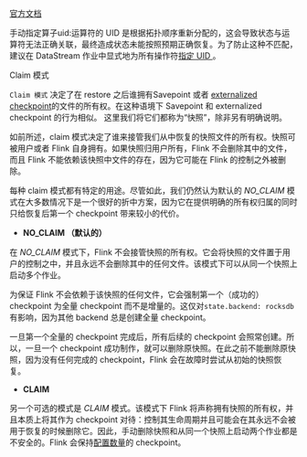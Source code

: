 [官方文档](https://nightlies.apache.org/flink/flink-docs-master/zh/docs/ops/state/savepoints/)

手动指定算子uid:运算符的 UID 是根据拓扑顺序重新分配的，这会导致状态与运算符无法正确关联，最终造成状态未能按照预期正确恢复。为了防止这种不匹配，建议在 DataStream 作业中显式地为所有操作符[指定 UID ](https://nightlies.apache.org/flink/flink-docs-master/zh/docs/ops/production_ready//#set-uuids-for-all-operators)。

Claim 模式

`Claim 模式` 决定了在 restore 之后谁拥有Savepoint 或者 [externalized checkpoint](https://nightlies.apache.org/flink/flink-docs-master/zh/docs/ops/state/checkpoints//#resuming-from-a-retained-checkpoint)的文件的所有权。在这种语境下 Savepoint 和 externalized checkpoint 的行为相似。 这里我们将它们都称为“快照”，除非另有明确说明。

如前所述，claim 模式决定了谁来接管我们从中恢复的快照文件的所有权。快照可被用户或者 Flink 自身拥有。如果快照归用户所有，Flink 不会删除其中的文件，而且 Flink 不能依赖该快照中文件的存在，因为它可能在 Flink 的控制之外被删除。

每种 claim 模式都有特定的用途。尽管如此，我们仍然认为默认的 *NO_CLAIM* 模式在大多数情况下是一个很好的折中方案，因为它在提供明确的所有权归属的同时只给恢复后第一个 checkpoint 带来较小的代价。

- **NO_CLAIM （默认的）**

在 *NO_CLAIM* 模式下，Flink 不会接管快照的所有权。它会将快照的文件置于用户的控制之中，并且永远不会删除其中的任何文件。该模式下可以从同一个快照上启动多个作业。

为保证 Flink 不会依赖于该快照的任何文件，它会强制第一个（成功的） checkpoint 为全量 checkpoint 而不是增量的。这仅对`state.backend: rocksdb` 有影响，因为其他 backend 总是创建全量 checkpoint。

一旦第一个全量的 checkpoint 完成后，所有后续的 checkpoint 会照常创建。所以，一旦一个 checkpoint 成功制作，就可以删除原快照。在此之前不能删除原快照，因为没有任何完成的 checkpoint，Flink 会在故障时尝试从初始的快照恢复。

- **CLAIM**

另一个可选的模式是 *CLAIM* 模式。该模式下 Flink 将声称拥有快照的所有权，并且本质上将其作为 checkpoint 对待：控制其生命周期并且可能会在其永远不会被用于恢复的时候删除它。因此，手动删除快照和从同一个快照上启动两个作业都是不安全的。Flink 会保持[配置数量](https://nightlies.apache.org/flink/flink-docs-master/zh/docs/dev/datastream/fault-tolerance/checkpointing//#state-checkpoints-num-retained)的 checkpoint。